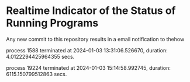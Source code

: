 # Realtime Indicator of the Status of Running Programs
Any new commit to this repository results in a email notification to thehow

process 1588 terminated at 2024-01-03 13:31:06.526670, duration: 4.0122294425964355 secs.

process 19224 terminated at 2024-01-03 15:14:58.992745, duration: 6115.150799512863 secs.

